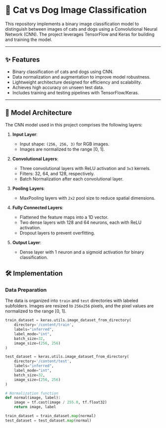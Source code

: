 # 🐾 Cat vs Dog Image Classification

This repository implements a binary image classification model to distinguish between images of cats and dogs using a Convolutional Neural Network (CNN). The project leverages TensorFlow and Keras for building and training the model.

---

## ✨ Features

- Binary classification of cats and dogs using CNN.
- Data normalization and augmentation to improve model robustness.
- Lightweight architecture designed for efficiency and scalability.
- Achieves high accuracy on unseen test data.
- Includes training and testing pipelines with TensorFlow/Keras.

---

## 🧠 Model Architecture

The CNN model used in this project comprises the following layers:

1. **Input Layer**:
   - Input shape: `(256, 256, 3)` for RGB images.
   - Images are normalized to the range [0, 1].

2. **Convolutional Layers**:
   - Three convolutional layers with ReLU activation and `3x3` kernels.
   - Filters: 32, 64, and 128, respectively.
   - Batch Normalization after each convolutional layer.

3. **Pooling Layers**:
   - MaxPooling layers with `2x2` pool size to reduce spatial dimensions.

4. **Fully Connected Layers**:
   - Flattened the feature maps into a 1D vector.
   - Two dense layers with 128 and 64 neurons, each with ReLU activation.
   - Dropout layers to prevent overfitting.

5. **Output Layer**:
   - Dense layer with 1 neuron and a sigmoid activation for binary classification.

## 🛠 Implementation

### Data Preparation

The data is organized into `train` and `test` directories with labeled subfolders. Images are resized to `256x256` pixels, and the pixel values are normalized to the range [0, 1].

```python
train_dataset = keras.utils.image_dataset_from_directory(
    directory='/content/train',
    labels="inferred",
    label_mode="int",
    batch_size=32,
    image_size=(256, 256)
)

test_dataset = keras.utils.image_dataset_from_directory(
    directory='/content/test',
    labels="inferred",
    label_mode="int",
    batch_size=32,
    image_size=(256, 256)
)

# Normalization function
def normal(image, label):
    image = tf.cast(image / 255.0, tf.float32)
    return image, label

train_dataset = train_dataset.map(normal)
test_dataset = test_dataset.map(normal)


